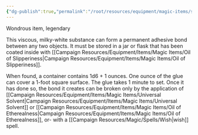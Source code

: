 ```yaml
---
{"dg-publish":true,"permalink":"/root/resources/equipment/magic-items/sovereign-glue/"}
---
```



Wondrous item, legendary 

This viscous, milky-white substance can form a permanent adhesive bond between any two objects. It must be stored in a jar or flask that has been coated inside with [[Campaign Resources/Equipment/Items/Magic Items/Oil of Slipperiness\|Campaign Resources/Equipment/Items/Magic Items/Oil of Slipperiness]]. 

When found, a container contains 1d6 + 1 ounces. One ounce of the glue can cover a 1-foot square surface. The glue takes 1 minute to set. Once it has done so, the bond it creates can be broken only by the application of [[Campaign Resources/Equipment/Items/Magic Items/Universal Solvent\|Campaign Resources/Equipment/Items/Magic Items/Universal Solvent]] or [[Campaign Resources/Equipment/Items/Magic Items/Oil of Etherealness\|Campaign Resources/Equipment/Items/Magic Items/Oil of Etherealness]], or- with a [[Campaign Resources/Magic/Spells/Wish\|wish]] spell.